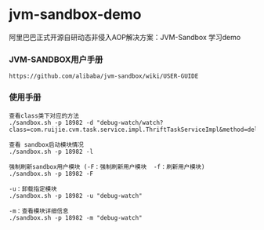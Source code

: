 # jvm-sandbox-demo
阿里巴巴正式开源自研动态非侵入AOP解决方案：JVM-Sandbox  学习demo


### JVM-SANDBOX用户手册
```
https://github.com/alibaba/jvm-sandbox/wiki/USER-GUIDE

```


### 使用手册
```
查看class类下对应的方法
./sandbox.sh -p 18982 -d "debug-watch/watch?class=com.ruijie.cvm.task.service.impl.ThriftTaskServiceImpl&method=delImageTask"

查看 sandbox启动模块情况
./sandbox.sh -p 18982 -l

强制刷新sandbox用户模块 (-F：强制刷新用户模块  -f：刷新用户模块)
./sandbox.sh -p 18982 -F

-u：卸载指定模块
./sandbox.sh -p 18982 -u "debug-watch"

-m：查看模块详细信息
./sandbox.sh -p 18982 -m "debug-watch"

```


